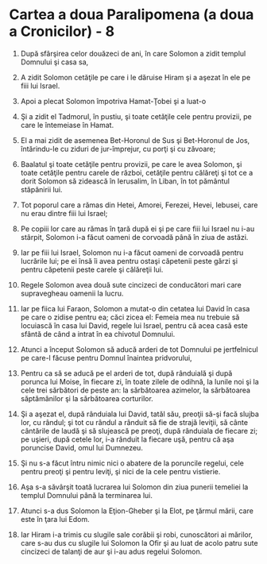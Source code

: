 # Cartea a doua Paralipomena (a doua a Cronicilor) - 8

1. După sfârşirea celor douăzeci de ani, în care Solomon a zidit templul Domnului şi casa sa, 

2. A zidit Solomon cetăţile pe care i le dăruise Hiram şi a aşezat în ele pe fiii lui Israel. 

3. Apoi a plecat Solomon împotriva Hamat-Ţobei şi a luat-o 

4. Şi a zidit el Tadmorul, în pustiu, şi toate cetăţile cele pentru provizii, pe care le întemeiase în Hamat. 

5. El a mai zidit de asemenea Bet-Horonul de Sus şi Bet-Horonul de Jos, întărindu-le cu ziduri de jur-împrejur, cu porţi şi cu zăvoare; 

6. Baalatul şi toate cetăţile pentru provizii, pe care le avea Solomon, şi toate cetăţile pentru carele de război, cetăţile pentru călăreţi şi tot ce a dorit Solomon să zidească în Ierusalim, în Liban, în tot pământul stăpânirii lui. 

7. Tot poporul care a rămas din Hetei, Amorei, Ferezei, Hevei, Iebusei, care nu erau dintre fiii lui Israel; 

8. Pe copiii lor care au rămas în ţară după ei şi pe care fiii lui Israel nu i-au stârpit, Solomon i-a făcut oameni de corvoadă până în ziua de astăzi. 

9. Iar pe fiii lui Israel, Solomon nu i-a făcut oameni de corvoadă pentru lucrările lui; pe ei însă îi avea pentru ostaşi căpetenii peste gărzi şi pentru căpetenii peste carele şi călăreţii lui. 

10. Regele Solomon avea două sute cincizeci de conducători mari care supravegheau oamenii la lucru. 

11. Iar pe fiica lui Faraon, Solomon a mutat-o din cetatea lui David în casa pe care o zidise pentru ea; căci zicea el: Femeia mea nu trebuie să locuiască în casa lui David, regele lui Israel, pentru că acea casă este sfântă de când a intrat în ea chivotul Domnului. 

12. Atunci a început Solomon să aducă arderi de tot Domnului pe jertfelnicul pe care-l făcuse pentru Domnul înaintea pridvorului, 

13. Pentru ca să se aducă pe el arderi de tot, după rânduială şi după porunca lui Moise, în fiecare zi, în toate zilele de odihnă, la lunile noi şi la cele trei sărbători de peste an: la sărbătoarea azimelor, la sărbătoarea săptămânilor şi la sărbătoarea corturilor. 

14. Şi a aşezat el, după rânduiala lui David, tatăl său, preoţii să-şi facă slujba lor, cu rândul; şi tot cu rândul a rânduit să fie de strajă leviţii, să cânte cântările de laudă şi să slujească pe preoţi, după rânduiala de fiecare zi; pe uşieri, după cetele lor, i-a rânduit la fiecare uşă, pentru că aşa poruncise David, omul lui Dumnezeu. 

15. Şi nu s-a făcut întru nimic nici o abatere de la poruncile regelui, cele pentru preoţi şi pentru leviţi, şi nici de la cele pentru vistierie. 

16. Aşa s-a săvârşit toată lucrarea lui Solomon din ziua punerii temeliei la templul Domnului până la terminarea lui. 

17. Atunci s-a dus Solomon la Eţion-Gheber şi la Elot, pe ţărmul mării, care este în ţara lui Edom. 

18. Iar Hiram i-a trimis cu slugile sale corăbii şi robi, cunoscători ai mărilor, care s-au dus cu slugile lui Solomon la Ofir şi au luat de acolo patru sute cincizeci de talanţi de aur şi i-au adus regelui Solomon. 

